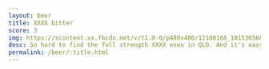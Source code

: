 ```yaml
---
layout: beer
title: XXXX bitter
score: 3
img: https://scontent.xx.fbcdn.net/v/t1.0-0/p480x480/12108168_10153656865913745_802278422732824770_n.jpg?oh=105244cbeb6a4d680fca6d355981d09b&oe=58DE158A
desc: So hard to find the full strength XXXX even in QLD. And it's easy to see why. Needs a shot of vodka like in the old days
permalink: /beer/:title.html
---
```


